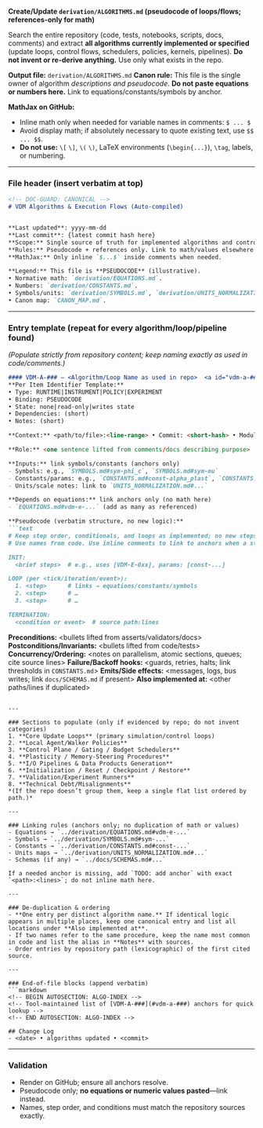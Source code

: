 **Create/Update `derivation/ALGORITHMS.md` (pseudocode of loops/flows; references-only for math)**

Search the entire repository (code, tests, notebooks, scripts, docs, comments) and extract **all algorithms currently implemented or specified** (update loops, control flows, schedulers, policies, kernels, pipelines). **Do not invent or re-derive anything.** Use only what exists in the repo.

**Output file:** `derivation/ALGORITHMS.md`
**Canon rule:** This file is the single owner of algorithm *descriptions and pseudocode*. **Do not paste equations or numbers here.** Link to equations/constants/symbols by anchor.

**MathJax on GitHub:**

* Inline math only when needed for variable names in comments: `$ ... $`
* Avoid display math; if absolutely necessary to quote existing text, use `$$ ... $$`.
* **Do not use:** `\[` `\]`, `\(` `\)`, LaTeX environments (`\begin{...}`), `\tag`, labels, or numbering.

---

### File header (insert verbatim at top)

```markdown
<!-- DOC-GUARD: CANONICAL -->
# VDM Algorithms & Execution Flows (Auto-compiled)


**Last updated**: yyyy-mm-dd 
**Last commit**: {latest commit hash here}
**Scope:** Single source of truth for implemented algorithms and control flows in this repository.  
**Rules:** Pseudocode + references only. Link to math/values elsewhere (EQUATIONS/CONSTANTS/SYMBOLS/UNITS).  
**MathJax:** Only inline `$...$` inside comments when needed.

**Legend:** This file is **PSEUDOCODE** (illustrative).   
• Normative math: `derivation/EQUATIONS.md`.  
• Numbers: `derivation/CONSTANTS.md`.   
• Symbols/units: `derivation/SYMBOLS.md`, `derivation/UNITS_NORMALIZATION.md`.  
• Canon map: `CANON_MAP.md`. 

```

---

### Entry template (repeat for every algorithm/loop/pipeline found)

*(Populate strictly from repository content; keep naming exactly as used in code/comments.)*

````markdown
#### VDM-A-### — <Algorithm/Loop Name as used in repo>  <a id="vdm-a-###"></a>
**Per Item Identifier Template:**   
• Type: RUNTIME|INSTRUMENT|POLICY|EXPERIMENT  
• Binding: PSEUDOCODE   
• State: none|read-only|writes state  
• Dependencies: (short)   
• Notes: (short)

**Context:** <path/to/file>:<line-range> • Commit: <short-hash> • Module: <subsystem>

**Role:** <one sentence lifted from comments/docs describing purpose>

**Inputs:** link symbols/constants (anchors only)
- Symbols: e.g., `SYMBOLS.md#sym-phi_c`, `SYMBOLS.md#sym-mu`
- Constants/params: e.g., `CONSTANTS.md#const-alpha_plast`, `CONSTANTS.md#const-D_c`
- Units/scale notes: link to `UNITS_NORMALIZATION.md#...`

**Depends on equations:** link anchors only (no math here)
- `EQUATIONS.md#vdm-e-...` (add as many as referenced)

**Pseudocode (verbatim structure, no new logic):**
```text
# Keep step order, conditionals, and loops as implemented; no new steps.
# Use names from code. Use inline comments to link to anchors when a step invokes math.

INIT:
  <brief steps>  # e.g., uses [VDM-E-0xx], params: [const-...]

LOOP (per <tick/iteration/event>):
  1. <step>      # links → equations/constants/symbols
  2. <step>      # …
  3. <step>      # …

TERMINATION:
  <condition or event>  # source path:lines
````

**Preconditions:** <bullets lifted from asserts/validators/docs>
**Postconditions/Invariants:** <bullets lifted from code/tests>
**Concurrency/Ordering:** <notes on parallelism, atomic sections, queues; cite source lines>
**Failure/Backoff hooks:** <guards, retries, halts; link thresholds in `CONSTANTS.md`>
**Emits/Side effects:** <messages, logs, bus writes; link `docs/SCHEMAS.md` if present>
**Also implemented at:** <other paths/lines if duplicated>

````

---

### Sections to populate (only if evidenced by repo; do not invent categories)
1. **Core Update Loops** (primary simulation/control loops)  
2. **Local Agent/Walker Policies**  
3. **Control Plane / Gating / Budget Schedulers**  
4. **Plasticity / Memory-Steering Procedures**  
5. **I/O Pipelines & Data Products Generation**  
6. **Initialization / Reset / Checkpoint / Restore**  
7. **Validation/Experiment Runners**  
8. **Technical Debt/Misalignments**
*(If the repo doesn’t group them, keep a single flat list ordered by path.)*

---

### Linking rules (anchors only; no duplication of math or values)
- Equations → `../derivation/EQUATIONS.md#vdm-e-...`  
- Symbols → `../derivation/SYMBOLS.md#sym-...`  
- Constants → `../derivation/CONSTANTS.md#const-...`  
- Units maps → `../derivation/UNITS_NORMALIZATION.md#...`  
- Schemas (if any) → `../docs/SCHEMAS.md#...`

If a needed anchor is missing, add `TODO: add anchor` with exact `<path>:<lines>`; do not inline math here.

---

### De-duplication & ordering
- **One entry per distinct algorithm name.** If identical logic appears in multiple places, keep one canonical entry and list all locations under **Also implemented at**.  
- If two names refer to the same procedure, keep the name most common in code and list the alias in **Notes** with sources.  
- Order entries by repository path (lexicographic) of the first cited source.

---

### End-of-file blocks (append verbatim)
```markdown
<!-- BEGIN AUTOSECTION: ALGO-INDEX -->
<!-- Tool-maintained list of [VDM-A-###](#vdm-a-###) anchors for quick lookup -->
<!-- END AUTOSECTION: ALGO-INDEX -->

## Change Log
- <date> • algorithms updated • <commit>
````

---

### Validation

* Render on GitHub; ensure all anchors resolve.
* Pseudocode only; **no equations or numeric values pasted**—link instead.
* Names, step order, and conditions must match the repository sources exactly.
